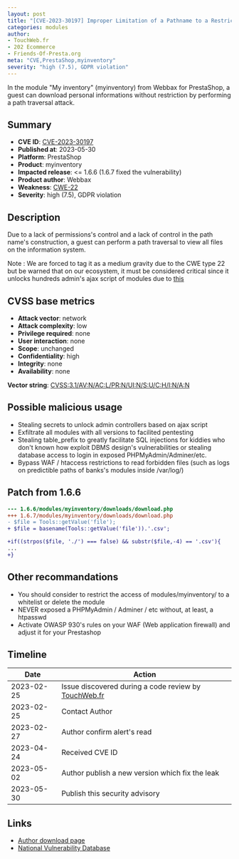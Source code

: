 ```yaml
---
layout: post
title: "[CVE-2023-30197] Improper Limitation of a Pathname to a Restricted Directory in Webbax - My inventory module for PrestaShop"
categories: modules
author:
- TouchWeb.fr
- 202 Ecommerce
- Friends-Of-Presta.org
meta: "CVE,PrestaShop,myinventory"
severity: "high (7.5), GDPR violation"
---
```


In the module "My inventory" (myinventory) from Webbax for PrestaShop, a guest can download personal informations without restriction by performing a path traversal attack.

## Summary

* **CVE ID**: [CVE-2023-30197](https://cve.mitre.org/cgi-bin/cvename.cgi?name=CVE-2023-30197)
* **Published at**: 2023-05-30
* **Platform**: PrestaShop
* **Product**: myinventory
* **Impacted release**: <= 1.6.6 (1.6.7 fixed the vulnerability)
* **Product author**: Webbax
* **Weakness**: [CWE-22](https://cwe.mitre.org/data/definitions/22.html)
* **Severity**: high (7.5), GDPR violation

## Description

Due to a lack of permissions's control and a lack of control in the path name's construction, a guest can perform a path traversal to view all files on the information system.

Note : We are forced to tag it as a medium gravity due to the CWE type 22 but be warned that on our ecosystem, it must be considered critical since it unlocks hundreds admin's ajax script of modules  due to [this](https://github.com/PrestaShop/PrestaShop/blob/6c05518b807d014ee8edb811041e3de232520c28/classes/Tools.php#L1247)


## CVSS base metrics

* **Attack vector**: network
* **Attack complexity**: low
* **Privilege required**: none
* **User interaction**: none
* **Scope**: unchanged
* **Confidentiality**: high
* **Integrity**: none
* **Availability**: none

**Vector string**: [CVSS:3.1/AV:N/AC:L/PR:N/UI:N/S:U/C:H/I:N/A:N](https://nvd.nist.gov/vuln-metrics/cvss/v3-calculator?vector=AV:N/AC:L/PR:N/UI:N/S:U/C:H/I:N/A:N)

## Possible malicious usage

* Stealing secrets to unlock admin controllers based on ajax script
* Exfiltrate all modules with all versions to facilited pentesting
* Stealing table_prefix to greatly facilitate SQL injections for kiddies who don't known how exploit DBMS design's vulnerabilities or stealing database access to login in exposed PHPMyAdmin/Adminer/etc.
* Bypass WAF / htaccess restrictions to read forbidden files (such as logs on predictible paths of banks's modules inside /var/log/)


## Patch from 1.6.6

```diff
--- 1.6.6/modules/myinventory/downloads/download.php
+++ 1.6.7/modules/myinventory/downloads/download.php
- $file = Tools::getValue('file');
+ $file = basename(Tools::getValue('file')).'.csv';

+if((strpos($file, './') === false) && substr($file,-4) == '.csv'){
...
+}
```

## Other recommandations

* You should consider to restrict the access of modules/myinventory/ to a whitelist or delete the module
* NEVER exposed a PHPMyAdmin / Adminer / etc without, at least, a htpasswd
* Activate OWASP 930's rules on your WAF (Web application firewall) and adjust it for your Prestashop

## Timeline

| Date | Action |
|--|--|
| 2023-02-25 | Issue discovered during a code review by [TouchWeb.fr](https://www.touchweb.fr) |
| 2023-02-25 | Contact Author |
| 2023-02-27 | Author confirm alert's read |
| 2023-04-24 | Received CVE ID |
| 2023-05-02 | Author publish a new version which fix the leak |
| 2023-05-30 | Publish this security advisory |

## Links

* [Author download page](https://www.webbax.ch/2017/08/30/9-modules-prestashop-gratuits-offert-par-webbax/)
* [National Vulnerability Database](https://nvd.nist.gov/vuln/detail/CVE-2023-30197)
